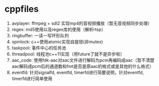 # cppfiles
1. avplayer: ffmpeg + sdl2 实现mp4的音视频播放（暂无音视频同步处理）
2. regex: md5使用以及regex库的使用（解析rtsp）
3. ringbuffer: 一读一写环形队列
4. spinlock: c++使用atomic实现自旋锁(非mutex)
5. taskpool: 事件中心的任务池
6. threadpool: 线程池c++11实现（用future了就不是异步啦）
7. aac_code: 使用fdk-aac对aac文件进行解码为pcm再编码成aac（暂不清楚aac解码成pcm后的通道数和fmt是否是原aac的格式或是其他的什么格式）
8. eventfd: 针对signalfd, eventfd, timerfd进行简要说明，针对eventfd, timerfd进行简单使用
